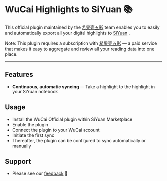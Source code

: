 # WuCai Highlights to SiYuan 📚

This official plugin maintained by the [希果壳五彩](https://www.dotalk.cn) team enables you to easily and automatically export all your digital highlights to [SiYuan](https://b3log.org/siyuan/) .

Note: This plugin requires a subscription with [希果壳五彩](https://www.dotalk.cn) — a paid service that makes it easy to aggregate and review all your reading data into one place.

---

## Features

* **Continuous, automatic syncing** — Take a highlight to the highlight in your SiYuan notebook

## Usage

* Install the WuCai Official plugin within SiYuan Marketplace
* Enable the plugin
* Connect the plugin to your WuCai account
* Initiate the first sync
* Thereafter, the plugin can be configured to sync automatically or manually

## Support

* Please see our [feedback](https://feedback.dotalk.cn/note/OlA9f2ef3ee.html) 🙂
